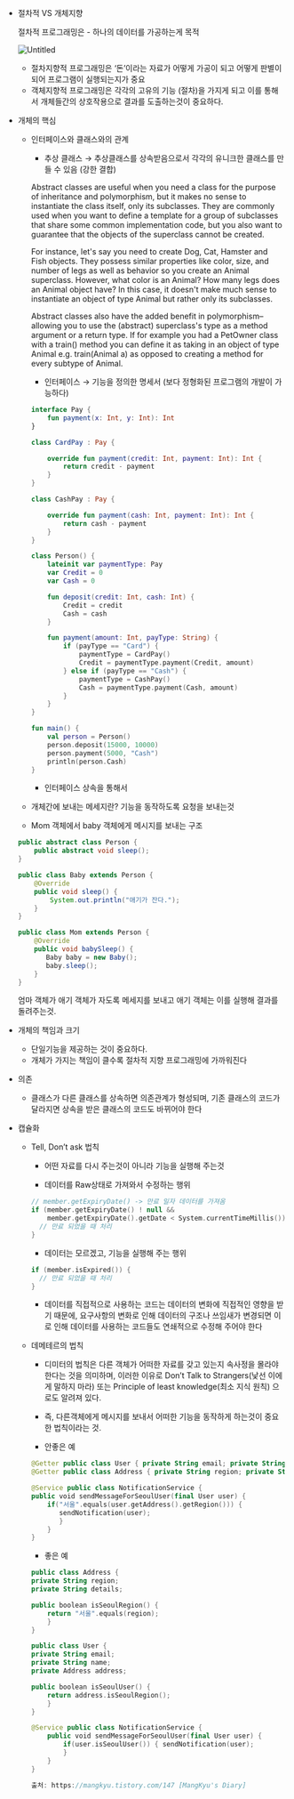 - 절차적 VS 개체지향
    
    절차적 프로그래밍은 - 하나의 데이터를 가공하는게 목적
    
    ![Untitled](https://s3-us-west-2.amazonaws.com/secure.notion-static.com/c2d1db02-6c94-4df3-a6fc-b1f00dd9d143/Untitled.png)
    
    - 절차지향적 프로그래밍은 ‘돈’이라는 자료가 어떻게 가공이 되고 어떻게 판별이 되어 프로그램이 실행되는지가 중요
    - 객체지향적 프로그래밍은 각각의 고유의 기능 (절차)을 가지게 되고 이를 통해서 개체들간의 상호작용으로 결과를 도출하는것이 중요하다.
    
- 개체의 핵심
    - 인터페이스와 클래스와의 관계
        - 추상 클래스 → 추상클래스를 상속받음으로서 각각의 유니크한 클래스를 만들 수 있음 (강한 결합)
        
        Abstract classes are useful when you need a class for the purpose of inheritance and polymorphism, but it makes no sense to instantiate the class itself, only its subclasses. They are commonly used when you want to define a template for a group of subclasses that share some common implementation code, but you also want to guarantee that the objects of the superclass cannot be created.
        
        For instance, let's say you need to create Dog, Cat, Hamster and Fish objects. They possess similar properties like color, size, and number of legs as well as behavior so you create an Animal superclass. However, what color is an Animal? How many legs does an Animal object have? In this case, it doesn't make much sense to instantiate an object of type Animal but rather only its subclasses.
        
        Abstract classes also have the added benefit in polymorphism–allowing you to use the (abstract) superclass's type as a method argument or a return type. If for example you had a PetOwner class with a train() method you can define it as taking in an object of type Animal e.g. train(Animal a) as opposed to creating a method for every subtype of Animal.
        
        - 인터페이스 → 기능을 정의한 명세서  (보다 정형화된 프로그램의 개발이 가능하다)
        
        ```kotlin
        interface Pay {
            fun payment(x: Int, y: Int): Int
        }
        
        class CardPay : Pay {
        
            override fun payment(credit: Int, payment: Int): Int {
                return credit - payment
            }
        }
        
        class CashPay : Pay {
        
            override fun payment(cash: Int, payment: Int): Int {
                return cash - payment
            }
        }
        
        class Person() {
            lateinit var paymentType: Pay
            var Credit = 0
            var Cash = 0
        
            fun deposit(credit: Int, cash: Int) {
                Credit = credit
                Cash = cash
            }
        
            fun payment(amount: Int, payType: String) {
                if (payType == "Card") {
                    paymentType = CardPay()
                    Credit = paymentType.payment(Credit, amount)
                } else if (payType == "Cash") {
                    paymentType = CashPay()
                    Cash = paymentType.payment(Cash, amount)
                }
            }
        }
        
        fun main() {
            val person = Person()
            person.deposit(15000, 10000)
            person.payment(5000, "Cash")
            println(person.Cash)
        }
        ```
        
        - 인터페이스 상속을 통해서
        
    - 개체간에 보내는 메세지란? 기능을 동작하도록 요청을 보내는것
    - Mom 객체에서 baby 객체에게 메시지를 보내는 구조
    
    ```java
    public abstract class Person {
        public abstract void sleep();
    }
    ```
    
    ```java
    public class Baby extends Person {
        @Override
        public void sleep() {
            System.out.println("애기가 잔다.");
        }
    }
    ```
    
    ```java
    public class Mom extends Person {
        @Override
        public void babySleep() {
           Baby baby = new Baby();
           baby.sleep();
        }
    }
    ```
    
    엄마 객체가 애기 객체가 자도록 메세지를 보내고 애기 객체는 이를 실행해 결과를 돌려주는것.
    

- 개체의 책임과 크기
    - 단일기능을 제공하는 것이 중요하다.
    - 개체가 가지는 책임이 클수록 절차적 지향 프로그래밍에 가까워진다
- 의존
    - 클래스가 다른 클래스를 상속하면 의존관계가 형성되며, 기존 클래스의 코드가 달라지면 상속을 받은 클래스의 코드도 바뀌어야 한다
- 캡슐화
    - Tell, Don’t ask 법칙
        - 어떤 자료를 다시 주는것이 아니라 기능을 실행해 주는것
        
        - 데이터를 Raw상태로 가져와서 수정하는 행위
        
        ```kotlin
        // member.getExpiryDate() -> 만료 일자 데이터를 가져옴
        if (member.getExpiryDate() ! null &&
            member.getExpiryDate().getDate < System.currentTimeMillis()) {
          // 만료 되었을 때 처리
        }
        
        ```
        
        - 데이터는 모르겠고, 기능을 실행해 주는 행위
        
        ```kotlin
        if (member.isExpired()) {
          // 만료 되었을 때 처리
        }
        ```
        
        - 데이터를 직접적으로 사용하는 코드는 데이터의 변화에 직접적인 영향을 받기 때문에, 요구사항의 변화로 인해 데이터의 구조나 쓰임새가 변경되면 이로 인해 데이터를 사용하는 코드들도 연쇄적으로 수정해 주어야 한다
    
    - 데메테르의 법칙
        - 디미터의 법칙은 다른 객체가 어떠한 자료를 갖고 있는지 속사정을 몰라야 한다는 것을 의미하며, 이러한 이유로 Don’t Talk to Strangers(낯선 이에게 말하지 마라) 또는 Principle of least knowledge(최소 지식 원칙) 으로도 알려져 있다.
        - 즉, 다른객체에게 메시지를 보내서 어떠한 기능을 동작하게 하는것이 중요한 법칙이라는 것.
        
        - 안좋은 예
        
        ```kotlin
        @Getter public class User { private String email; private String name; private Address address; }
        @Getter public class Address { private String region; private String details; }
        
        ```
        
        ```kotlin
        @Service public class NotificationService { 
        public void sendMessageForSeoulUser(final User user) { 
            if("서울".equals(user.getAddress().getRegion())) { 
               sendNotification(user); 
               } 
            } 
        }
        ```
        
        - 좋은 예
        
        ```kotlin
        public class Address { 
        private String region; 
        private String details; 
        
        public boolean isSeoulRegion() { 
            return "서울".equals(region); 
            } 
        } 
        
        public class User { 
        private String email; 
        private String name; 
        private Address address; 
        
        public boolean isSeoulUser() { 
            return address.isSeoulRegion(); 
            } 
        }
        
        ```
        
        ```kotlin
        @Service public class NotificationService { 
            public void sendMessageForSeoulUser(final User user) { 
                if(user.isSeoulUser()) { sendNotification(user); 
                } 
            } 
        }
        
        출처: https://mangkyu.tistory.com/147 [MangKyu's Diary]
        ```
